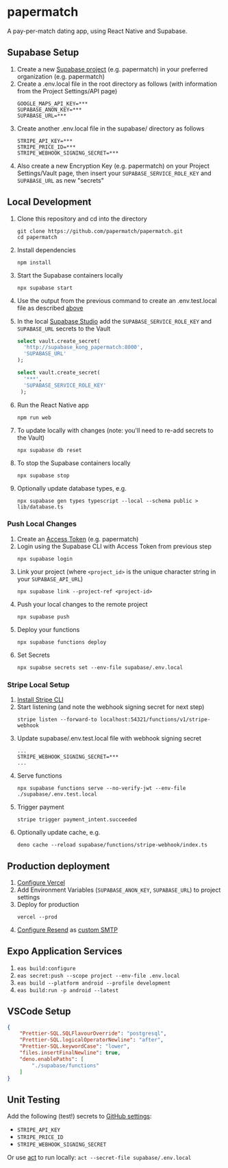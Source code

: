 # papermatch

A pay-per-match dating app, using React Native and Supabase.

## Supabase Setup

1. Create a new [Supabase project](https://supabase.com/dashboard/projects) (e.g. papermatch) in your preferred organization (e.g. papermatch)
2. Create a .env.local file in the root directory as follows (with information from the Project Settings/API page)
    ```
    GOOGLE_MAPS_API_KEY=***
    SUPABASE_ANON_KEY=***
    SUPABASE_URL=***
    ```
3. Create another .env.local file in the supabase/ directory as follows
    ```
    STRIPE_API_KEY=***
    STRIPE_PRICE_ID=***
    STRIPE_WEBHOOK_SIGNING_SECRET=***
    ```
4. Also create a new Encryption Key (e.g. papermatch) on your Project Settings/Vault page, then insert your `SUPABASE_SERVICE_ROLE_KEY` and `SUPABASE_URL` as new "secrets"

## Local Development

1. Clone this repository and cd into the directory
    ```
    git clone https://github.com/papermatch/papermatch.git
    cd papermatch
    ```
2. Install dependencies
    ```
    npm install
    ```
3. Start the Supabase containers locally
    ```
    npx supabase start
    ```
4. Use the output from the previous command to create an .env.test.local file as described [above](#supabase-setup)
5. In the local [Supabase Studio](http://localhost:54323/project/default/sql/1) add the `SUPABASE_SERVICE_ROLE_KEY` and `SUPABASE_URL` secrets to the Vault

    ```sql
    select vault.create_secret(
      'http://supabase_kong_papermatch:8000',
      'SUPABASE_URL'
    );

    select vault.create_secret(
      '***',
      'SUPABASE_SERVICE_ROLE_KEY'
     );
    ```

6. Run the React Native app
    ```
    npm run web
    ```
7. To update locally with changes (note: you'll need to re-add secrets to the Vault)
    ```
    npx supabase db reset
    ```
8. To stop the Supabase containers locally
    ```
    npx supabase stop
    ```
9. Optionally update database types, e.g.
    ```
    npx supabase gen types typescript --local --schema public > lib/database.ts
    ```

### Push Local Changes

1. Create an [Access Token](https://supabase.com/dashboard/account/tokens) (e.g. papermatch)
2. Login using the Supabase CLI with Access Token from previous step
    ```
    npx supabase login
    ```
3. Link your project (where `<project_id>` is the unique character string in your `SUPABASE_API_URL`)
    ```
    npx supabase link --project-ref <project-id>
    ```
4. Push your local changes to the remote project
    ```
    npx supabase push
    ```
5. Deploy your functions
    ```
    npx supabase functions deploy
    ```
6. Set Secrets
    ```
    npx supabse secrets set --env-file supabase/.env.local
    ```

### Stripe Local Setup

1. [Install Stripe CLI](https://stripe.com/docs/stripe-cli#install)
2. Start listening (and note the webhook signing secret for next step)
    ```
    stripe listen --forward-to localhost:54321/functions/v1/stripe-webhook
    ```
2. Update supabase/.env.test.local file with webhook signing secret
    ```
    ...
    STRIPE_WEBHOOK_SIGNING_SECRET=***
    ...
    ```
3. Serve functions
    ```
    npx supabase functions serve --no-verify-jwt --env-file ./supabase/.env.test.local
    ```
4. Trigger payment
    ```
    stripe trigger payment_intent.succeeded
    ```
5. Optionally update cache, e.g.
    ```
    deno cache --reload supabase/functions/stripe-webhook/index.ts
    ```

## Production deployment

1. [Configure Vercel](https://vercel.com/docs/cli)
2. Add Environment Variables (`SUPABASE_ANON_KEY`, `SUPABASE_URL`) to project settings
3. Deploy for production
   ```
   vercel --prod
   ```
4. [Configure Resend](https://resend.com/blog/how-to-configure-supabase-to-send-emails-from-your-domain) as [custom SMTP](https://supabase.com/docs/guides/auth/auth-smtp)


## Expo Application Services

1. `eas build:configure`
2. `eas secret:push --scope project --env-file .env.local`
3. `eas build --platform android --profile development`
4. `eas build:run -p android --latest`

## VSCode Setup

```json
{
    "Prettier-SQL.SQLFlavourOverride": "postgresql",
    "Prettier-SQL.logicalOperatorNewline": "after",
    "Prettier-SQL.keywordCase": "lower",
    "files.insertFinalNewline": true,
    "deno.enablePaths": [
        "./supabase/functions"
    ]
}
```

## Unit Testing

Add the following (test!) secrets to [GitHub settings](/settings/secrets/actions):

- `STRIPE_API_KEY`
- `STRIPE_PRICE_ID`
- `STRIPE_WEBHOOK_SIGNING_SECRET`

Or use [act](https://github.com/nektos/act) to run locally: `act --secret-file supabase/.env.local`
